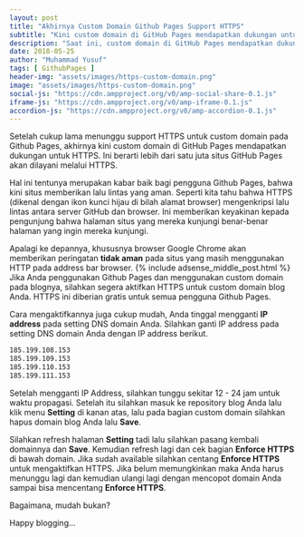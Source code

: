 ```yaml
---
layout: post
title: "Akhirnya Custom Domain Github Pages Support HTTPS"
subtitle: "Kini custom domain di GitHub Pages mendapatkan dukungan untuk HTTPS, dan berikut cara mengaktifkannya."
description: "Saat ini, custom domain di GitHub Pages mendapatkan dukungan untuk HTTPS, yang berarti lebih dari satu juta situs GitHub Pages akan dilayani melalui HTTPS. Dan berikut cara mengaktifkan HTTPS custom domain pada Github Pages."
date: 2018-05-25
author: "Muhammad Yusuf"
tags: [ GithubPages ]
header-img: "assets/images/https-custom-domain.png"
image: "assets/images/https-custom-domain.png"
social-js: "https://cdn.ampproject.org/v0/amp-social-share-0.1.js"
iframe-js: "https://cdn.ampproject.org/v0/amp-iframe-0.1.js"
accordion-js: "https://cdn.ampproject.org/v0/amp-accordion-0.1.js"
---
```


Setelah cukup lama menunggu support HTTPS untuk custom domain pada Github Pages, akhirnya kini custom domain di GitHub Pages mendapatkan dukungan untuk HTTPS. Ini berarti lebih dari satu juta situs GitHub Pages akan dilayani melalui HTTPS.

Hal ini tentunya merupakan kabar baik bagi pengguna Github Pages, bahwa kini situs memberikan lalu lintas yang aman. Seperti kita tahu bahwa HTTPS (dikenal dengan ikon kunci hijau di bilah alamat browser) mengenkripsi lalu lintas antara server GitHub dan browser. Ini memberikan keyakinan kepada pengunjung bahwa halaman situs yang mereka kunjungi benar-benar halaman yang ingin mereka kunjungi.

Apalagi ke depannya, khususnya browser Google Chrome akan memberikan peringatan **tidak aman** pada situs yang masih menggunakan HTTP pada address bar browser.
{% include adsense_middle_post.html %}
Jika Anda penggunakan Github Pages dan menggunakan custom domain pada blognya, silahkan segera aktifkan HTTPS untuk custom domain blog Anda. HTTPS ini diberian gratis untuk semua pengguna Github Pages.

Cara mengaktifkannya juga cukup mudah, Anda tinggal mengganti **IP address** pada setting DNS domain Anda. Silahkan ganti IP address pada setting DNS domain Anda dengan IP address berikut.

```html
185.199.108.153
185.199.109.153
185.199.110.153
185.199.111.153
```

Setelah mengganti IP Address, silahkan tunggu sekitar 12 - 24 jam untuk waktu propagasi. Setelah itu silahkan masuk ke repository blog Anda lalu klik menu **Setting** di kanan atas, lalu pada bagian custom domain silahkan hapus domain blog Anda lalu **Save**.

Silahkan refresh halaman **Setting** tadi lalu silahkan pasang kembali domainnya dan **Save**. Kemudian refresh lagi dan cek bagian **Enforce HTTPS** di bawah domain. Jika sudah available silahkan centang **Enforce HTTPS** untuk mengaktifkan HTTPS. Jika belum memungkinkan maka Anda harus menunggu lagi dan kemudian ulangi lagi dengan mencopot domain Anda sampai bisa mencentang **Enforce HTTPS**.

Bagaimana, mudah bukan?

Happy blogging...
